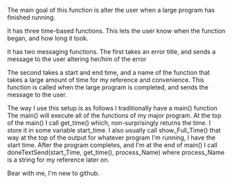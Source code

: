 The main goal of this function is alter the user when a large
 program has finished running.

It has three time-based functions. This lets the user know
when the function began, and how long it took.

It has two messaging functions.
  The first takes an error title, and sends a message to the
  user altering her/him of the error

  The second takes a start and end time, and a name of the
  function that takes a large amount of time for my reference 
  and convenience. This function is called when the large
  program is completed, and sends the message to the user. 


The way I use this setup is as follows
  I traditionally have a main() function
  The main() will execute all of the functions of my major
  program. At the top of the main() I call get_time()
  which, non-surprisingly returns the time. I store it in
  some variable start_time. I also usually call
  show_Full_Time() that way at the top of the output for
  whatever program I'm running, I have the start time.
  After the program completes, and I'm at the end of main()
  I call doneTextSend(start_Time, get_time(), process_Name)
  where process_Name is a string for my reference later on.

Bear with me, I'm new to github. 

